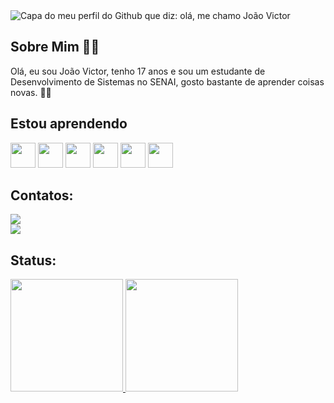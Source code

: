 <img src="https://cdn.discordapp.com/attachments/1097493454545764472/1230866879053299782/fundoGit.png?ex=6634e11c&is=66226c1c&hm=756c689baba582749da4e5a8cf0b2966beff15b52e6ba4edcb17585a8555fb36&" alt="Capa do meu perfil do Github que diz: olá, me chamo João Victor">

## Sobre Mim 🙎‍♂️

Olá, eu sou João Victor, tenho 17 anos e sou um estudante de Desenvolvimento de Sistemas no SENAI, gosto bastante de aprender coisas novas. 👨‍💻 

## Estou aprendendo

  <img loading="lazy" src="https://cdn.jsdelivr.net/gh/devicons/devicon@latest/icons/html5/html5-original.svg" width="40" height="40"/> <img loading="lazy" src="https://cdn.jsdelivr.net/gh/devicons/devicon@latest/icons/css3/css3-original.svg"  width="40" height="40"/>  <img loading="lazy" src="https://cdn.jsdelivr.net/gh/devicons/devicon@latest/icons/javascript/javascript-original.svg" width="40" height="40"/> <img loading="lazy" src="https://cdn.jsdelivr.net/gh/devicons/devicon@latest/icons/python/python-original.svg" width="40" height="40"/> <img loading="lazy"  src="https://cdn.jsdelivr.net/gh/devicons/devicon@latest/icons/php/php-original.svg" width="40" height="40"/> <img loading="lazy" src="https://cdn.jsdelivr.net/gh/devicons/devicon@latest/icons/react/react-original.svg" width="40" height="40"/>

  ## Contatos:

<div>
<a href = "mailto:ruasjoaovictorsantos@gmail.com"><img loading="lazy" src="https://img.shields.io/badge/Gmail-D14836?style=for-the-badge&logo=gmail&logoColor=white" target="_blank"></a>
  <br>
<a href="https://www.linkedin.com/in/jo%C3%A3o-victor-santos-ruas-81a80826b/" target="_blank"><img loading="lazy" src="https://img.shields.io/badge/-LinkedIn-%230077B5?style=for-the-badge&logo=linkedin&logoColor=white" target="_blank"></a>   
</div>

## Status:
  <div>
<a href="https://github.com/joaovictOr-SR">
<img loading="lazy" height="180em" src="https://github-readme-stats.vercel.app/api/top-langs/?username=joaovictOr-SR&layout=compact&langs_count=7&theme=dracula"/>
<img loading="lazy" height="180em" src="https://github-readme-stats.vercel.app/api?username=joaovictOr-SR&show_icons=true&theme=dracula&include_all_commits=true&count_private=true"/>
</div>
